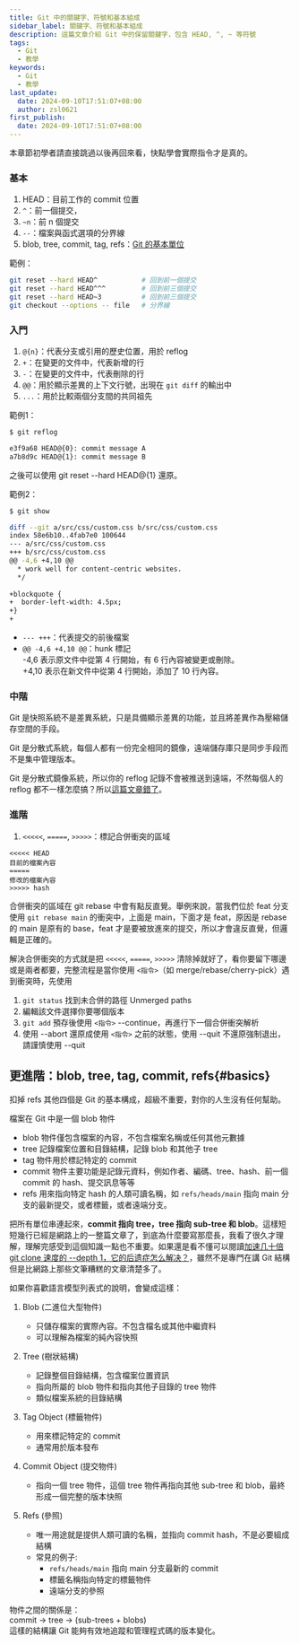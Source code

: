 ```yaml
---
title: Git 中的關鍵字、符號和基本組成
sidebar_label: 關鍵字、符號和基本組成
description: 這篇文章介紹 Git 中的保留關鍵字，包含 HEAD, ^, ~ 等符號
tags:
  - Git
  - 教學
keywords:
  - Git
  - 教學
last_update:
  date: 2024-09-10T17:51:07+08:00
  author: zsl0621
first_publish:
  date: 2024-09-10T17:51:07+08:00
---
```


本章節初學者請直接跳過以後再回來看，快點學會實際指令才是真的。

### 基本

1. HEAD：目前工作的 commit 位置
2. `^`：前一個提交，
3. `~n`：前 n 個提交
4. `--`：檔案與函式選項的分界線
5. blob, tree, commit, tag, refs：[Git 的基本單位](#basics)

範例：

```sh
git reset --hard HEAD^           # 回到前一個提交
git reset --hard HEAD^^^         # 回到前三個提交
git reset --hard HEAD~3          # 回到前三個提交
git checkout --options -- file   # 分界線
```

### 入門

1. `@{n}`：代表分支或引用的歷史位置，用於 reflog
2. `+`：在變更的文件中，代表新增的行
3. `-`：在變更的文件中，代表刪除的行
4. `@@`：用於顯示差異的上下文行號，出現在 `git diff` 的輸出中
5. `...`：用於比較兩個分支間的共同祖先

範例1：

```sh
$ git reflog

e3f9a68 HEAD@{0}: commit message A
a7b8d9c HEAD@{1}: commit message B
```

之後可以使用 git reset --hard HEAD@{1} 還原。

範例2：

```sh
$ git show

diff --git a/src/css/custom.css b/src/css/custom.css
index 58e6b10..4fab7e0 100644
--- a/src/css/custom.css
+++ b/src/css/custom.css
@@ -4,6 +4,10 @@
  * work well for content-centric websites.
  */
 
+blockquote {
+  border-left-width: 4.5px; 
+}
+
```

- `--- +++`：代表提交的前後檔案  
- `@@ -4,6 +4,10 @@`：hunk 標記  
-4,6 表示原文件中從第 4 行開始，有 6 行內容被變更或刪除。  
+4,10 表示在新文件中從第 4 行開始，添加了 10 行內容。  

### 中階

Git 是快照系統不是差異系統，只是具備顯示差異的功能，並且將差異作為壓縮儲存空間的手段。

Git 是分散式系統，每個人都有一份完全相同的鏡像，遠端儲存庫只是同步手段而不是集中管理版本。

Git 是分散式鏡像系統，所以你的 reflog 記錄不會被推送到遠端，不然每個人的 reflog 都不一樣怎麼搞？所以[這篇文章錯了](https://gitbook.tw/chapters/faq/remove-files-from-git)。

### 進階

1. `<<<<<`, `=====`, `>>>>>`：標記合併衝突的區域

```git
<<<<< HEAD
目前的檔案內容
=====
修改的檔案內容
>>>>> hash
```

合併衝突的區域在 git rebase 中會有點反直覺。舉例來說，當我們位於 feat 分支使用 `git rebase main` 的衝突中，上面是 main，下面才是 feat，原因是 rebase 的 main 是原有的 base，feat 才是要被放進來的提交，所以才會違反直覺，但邏輯是正確的。

解決合併衝突的方式就是把 `<<<<<`, `=====`, `>>>>>` 清除掉就好了，看你要留下哪邊或是兩者都要，完整流程是當你使用 `<指令>`（如 merge/rebase/cherry-pick）遇到衝突時，先使用

1. `git status` 找到未合併的路徑 Unmerged paths
2. 編輯該文件選擇你要哪個版本
3. `git add` 預存後使用 `<指令>` --continue，再進行下一個合併衝突解析
4. 使用 --abort 還原成使用 `<指令>` 之前的狀態，使用 --quit 不還原強制退出，請謹慎使用 --quit

## 更進階：blob, tree, tag, commit, refs{#basics}

扣掉 refs 其他四個是 Git 的基本構成，超級不重要，對你的人生沒有任何幫助。

檔案在 Git 中是一個 blob 物件

- blob 物件僅包含檔案的內容，不包含檔案名稱或任何其他元數據
- tree 記錄檔案位置和目錄結構，記錄 blob 和其他子 tree
- tag 物件用於標記特定的 commit
- commit 物件主要功能是記錄元資料，例如作者、編碼、tree、hash、前一個 commit 的 hash、提交訊息等等
- refs 用來指向特定 hash 的人類可讀名稱，如 `refs/heads/main` 指向 main 分支的最新提交，或者標籤，或者遠端分支。

把所有單位串連起來，**commit 指向 tree，tree 指向 sub-tree 和 blob**。這樣短短幾行已經是網路上的一整篇文章了，到底為什麼要寫那麼長，我看了很久才理解，理解完感受到這個知識一點也不重要。如果還是看不懂可以閱讀[加速几十倍 git clone 速度的 --depth 1，它的后遗症怎么解决？](https://blog.csdn.net/qiwoo_weekly/article/details/128710769)，雖然不是專門在講 Git 結構但是比網路上那些文筆糟糕的文章清楚多了。

如果你喜歡語言模型列表式的說明，會變成這樣：

1. Blob (二進位大型物件)

   - 只儲存檔案的實際內容。不包含檔名或其他中繼資料
   - 可以理解為檔案的純內容快照

2. Tree (樹狀結構)

   - 記錄整個目錄結構，包含檔案位置資訊
   - 指向所屬的 blob 物件和指向其他子目錄的 tree 物件
   - 類似檔案系統的目錄結構

3. Tag Object (標籤物件)

   - 用來標記特定的 commit
   - 通常用於版本發布

4. Commit Object (提交物件)

    - 指向一個 tree 物件，這個 tree 物件再指向其他 sub-tree 和 blob，最終形成一個完整的版本快照

5. Refs (參照)

   - 唯一用途就是提供人類可讀的名稱，並指向 commit hash，不是必要組成結構
   - 常見的例子:
     - `refs/heads/main` 指向 main 分支最新的 commit
     - 標籤名稱指向特定的標籤物件
     - 遠端分支的參照

物件之間的關係是：  
commit → tree → (sub-trees + blobs)  
這樣的結構讓 Git 能夠有效地追蹤和管理程式碼的版本變化。
